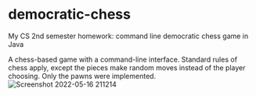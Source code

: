 # democratic-chess
My CS 2nd semester homework: command line democratic chess game in Java

A chess-based game with a command-line interface.
Standard rules of chess apply, except the pieces make random moves instead of the player choosing.
Only the pawns were implemented.
![Screenshot 2022-05-16 211214](https://user-images.githubusercontent.com/31511951/168665476-532e0da5-0552-4689-8354-7a3c2d1139f1.jpg)
